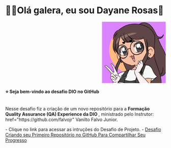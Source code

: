 <div>
  <h1 align="left">
  👋🏼Olá galera, eu sou Dayane Rosas🥰
  </h1>
  
  <p align="right">
    <a href="https://github.com/dayane-rosas/dio-desafio-github-primeiro-repositorio/blob/main/ezgif.com-gif-maker.gif"> </a>
    <img src="ezgif.com-gif-maker.gif" width="200">
    
<div align='left'>
  <b> ⭐️ Seja bem-vindo ao desafio DIO no GitHub </b>
</div> </br>

  <p align="left">
    Nesse desafio fiz a criação de um novo repositório para a <b> Formação Quality Assurance (QA) Experience da DIO </b>, ministrado pelo Instrutor: href="https://github.com/falvojr" Vanilto Falvo Junior. 

<p align="left">
- Clique no link para acessar as intruções do Desafio de Projeto. 
  - <a href='https://drive.google.com/file/d/1IZu0qohv1JOmxjEra1lknDiiStU68bl4/view'> Desafio Criando seu Primeiro Repositório no GitHub Para Compartilhar Seu Progresso </a>
